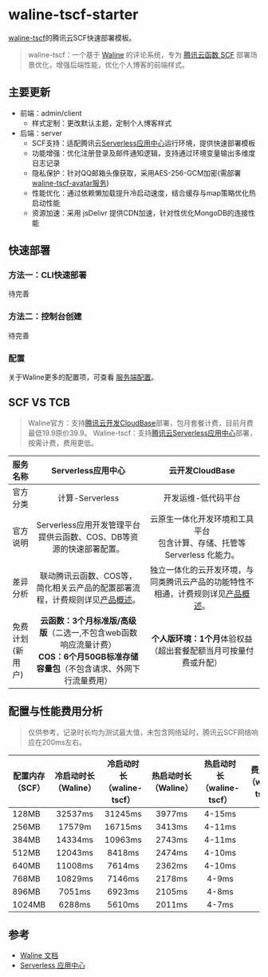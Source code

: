 # waline-tscf-starter

[waline-tscf](https://github.com/abiscuitx/waline-tscf)的腾讯云SCF快速部署模板。

> waline-tscf：一个基于 [Waline](https://github.com/walinejs/waline) 的评论系统，专为 [腾讯云函数 SCF](https://cloud.tencent.com/product/scf) 部署场景优化，增强后端性能，优化个人博客的前端样式。

## 主要更新

- 前端：admin/client
  - 样式定制：更改默认主题，定制个人博客样式
- 后端：server
  - SCF支持：适配腾讯云[Serverless应用中心](https://cloud.tencent.com/product/scf)运行环境，提供快速部署模板
  - 功能增强：优化注册登录及邮件通知逻辑，支持通过环境变量输出多维度日志记录
  - 隐私保护：针对QQ邮箱头像获取，采用AES-256-GCM加密(需部署[waline-tscf-avatar服务](https://github.com/abiscuitx/waline-tscf-avatar))
  - 性能优化：通过依赖懒加载提升冷启动速度，结合缓存与map策略优化热启动性能
  - 资源加速：采用 jsDelivr 提供CDN加速，针对性优化MongoDB的连接性能

## 快速部署

### 方法一：CLI快速部署

待完善

### 方法二：控制台创建

待完善

### 配置

关于Waline更多的配置项，可查看 [服务端配置](https://waline.js.org/reference/server.html)。


## SCF VS TCB

> Waline官方：支持[腾讯云开发CloudBase](https://waline.js.org/guide/deploy/cloudbase.html)部署，包月套餐计费，目前月费最低19.9原价39.9。
> Waline-tscf：支持[腾讯云Serverless应用中心](https://cloud.tencent.com/product/sls)部署，按需计费，费用更低。

|服务名称|**Serverless应用中心**|云开发CloudBase|
|---|:---:|:---:|
|官方分类|计算-Serverless|开发运维-低代码平台|
|官方说明| Serverless应用开发管理平台<br>提供云函数、COS、DB等资源的快速部署配置。|云原生一体化开发环境和工具平台<br>包含计算、存储、托管等 Serverless 化能力。|
|差异分析|联动腾讯云函数、COS等，简化相关云产品的配置部署流程，计费规则详见[产品概述](https://cloud.tencent.com/document/product/1154/38787)。|独立一体化的云开发环境，与同类腾讯云产品的功能特性不相通，计费规则详见[产品概述](https://cloud.tencent.com/document/product/876/18431)。
|免费计划<br>(新用户)|**云函数：3个月标准版/高级版**（二选一,不包含web函数响应流量计费）<br>**COS：6个月50GB标准存储容量包**（不包含请求、外网下行流量费用）|**个人版环境：1个月**体验权益（超出套餐配额当月可按量付费或升配）


## 配置与性能费用分析
> 仅供参考，记录时长均为测试最大值，未包含网络延时，腾讯云SCF网络响应在200ms左右。

|配置内存<br>（SCF）|冷启动时长<br>（Waline）|冷启动时长<br>（waline-tscf）|热启动时长<br>（Waline）|热启动时长<br>（waline-tscf）|费用分析<br>（waline-tscf）|
|---|:---:|:---:|:---:|:---:|:---:|
|128MB|32537ms|31245ms|3977ms|4-15ms|3.7|
|256MB|17579m|16715ms|3413ms|4-11ms|3.8|
|384MB|14334ms|10963ms|2743ms|4-11ms|4.1|
|512MB|12043ms|8418ms|2474ms|4-10ms|4.0|
|640MB|11008ms|7614ms|2362ms|4-10ms||
|768MB|10829ms|7146ms|2178ms|4-9ms||
|896MB|7051ms|6923ms|2105ms|4-8ms||
|1024MB|6288ms|5610ms|2011ms|4-7ms|5.7|

## 参考

- [Waline 文档](https://waline.js.org)
- [Serverless 应用中心](https://cloud.tencent.com/document/product/1154/38787)